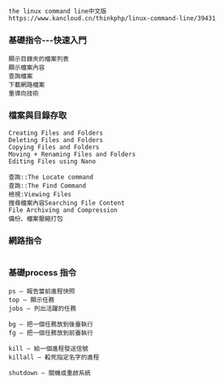 #

```
the linux command line中文版
https://www.kancloud.cn/thinkphp/linux-command-line/39431
```
### 基礎指令---快速入門
```
顯示目錄夾的檔案列表
顯示檔案內容
查詢檔案
下載網路檔案
重導向技術
```

### 檔案與目錄存取
```
Creating Files and Folders 
Deleting Files and Folders
Copying Files and Folders
Moving + Renaming Files and Folders
Editing Files using Nano 

查詢::The Locate command
查詢::The Find Command
檢視:Viewing Files
搜尋檔案內容Searching File Content
File Archiving and Compression
備份、檔案壓縮打包
```
### 網路指令
```

```
### 基礎process 指令
```
ps – 報告當前進程快照
top – 顯示任務
jobs – 列出活躍的任務

bg – 把一個任務放到後臺執行
fg – 把一個任務放到前臺執行

kill – 給一個進程發送信號
killall – 殺死指定名字的進程

shutdown – 關機或重啟系統
```
